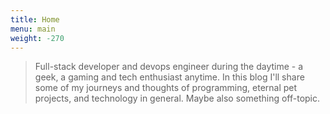 ```yaml
---
title: Home
menu: main
weight: -270
---
```

> Full-stack developer and devops engineer during the daytime - a geek, a gaming and tech enthusiast anytime. In this blog I'll share some of my journeys and thoughts of programming, eternal pet projects, and technology in general. Maybe also something off-topic.

